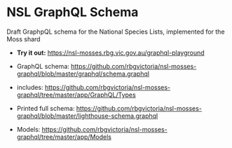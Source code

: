 # NSL GraphQL Schema

Draft GraphpQL schema for the National Species Lists, implemented for the Moss shard 

- **Try it out:** https://nsl-mosses.rbg.vic.gov.au/graphql-playground

- GraphQL schema: https://github.com/rbgvictoria/nsl-mosses-graphql/blob/master/graphql/schema.graphql

- includes: https://github.com/rbgvictoria/nsl-mosses-graphql/tree/master/app/GraphQL/Types

- Printed full schema: https://github.com/rbgvictoria/nsl-mosses-graphql/blob/master/lighthouse-schema.graphql

- Models: https://github.com/rbgvictoria/nsl-mosses-graphql/tree/master/app/Models
